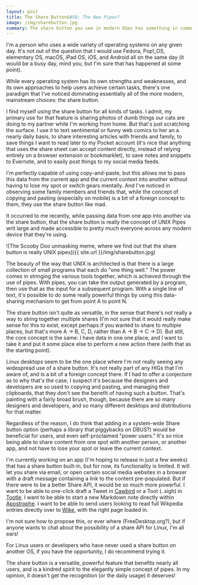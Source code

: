 ```yaml
---
layout: post
title: The Share Button&#58; The New Pipes?
image: /img/sharebutton.jpg
summary: The share button you see in modern OSes has something in common with a classic computing concept you might not have considered.
---
```


I'm a person who uses a wide variety of operating systems on any given day. It's not out of the question that I would use Fedora, Pop!_OS, elementary OS, macOS, iPad OS, iOS, and Android all on the same day (it would be a busy day, mind you, but I'm sure that has happened at some point). 

While every operating system has its own strengths and weaknesses, and its own approaches to help users achieve certain tasks, there's one paradigm that I've noticed dominating essentially all of the more modern, mainstream choices: the share button.

I find myself using the share button for all kinds of tasks. I admit, my primary use for that feature is sharing photos of dumb things our cats are doing to my partner while I'm working from home. But that's just scratching the surface. I use it to text sentimental or funny web comics to her an a nearly daily basis, to share interesting articles with friends and family, to save things I want to read later to my Pocket account (it's nice that anything that uses the share sheet can accept content directly, instead of relying entirely on a browser extension or bookmarklet), to save notes and snippets to Evernote, and to easily post things to my social media feeds. 

I'm perfectly capable of using copy-and-paste, but this allows me to pass this data from the current app and the current context into another without having to lose my spot or switch gears mentally. And I've noticed in observing some family members and friends that, while the concept of copying and pasting (especially on mobile) is a bit of a foreign concept to them, they use the share button like mad.

It occurred to me recently, while passing data from one app into another via the share button, that the share button is really the concept of UNIX Pipes writ large and made accessible to pretty much everyone across any modern device that they're using.

![The Scooby Doo unmasking meme, where we find out that the share button is really UNIX pipes]({{ site.url }}/img/sharebutton.jpg)

The beauty of the way that UNIX is architected is that there is a large collection of small programs that each do "one thing well." The power comes in stringing the various tools together, which is achieved through the use of pipes. With pipes, you can take the output generated by a program, then use that as the input for a subsequent program. With a single line of text, it's possible to do some really powerful things by using this data-sharing mechanism to get from point A to point N.

The share button isn't quite as versatile, in the sense that there's not really a way to string together multiple shares (I'm not sure that it would really make sense for this to exist, except perhaps if you wanted to share to multiple places, but that's more A -> B, C, D, rather than A -> B -> C -> D). But still, the core concept is the same: I have data in one one place, and I want to take it and put it some place else to perform a new action there (with that as the starting point). 

Linux desktops seem to be the one place where I'm not really seeing any widespread use of a share button. It's not really part of any HIGs that I'm aware of, and is a bit of a foreign concept there. If I had to offer a conjecture as to why that's the case, I suspect it's because the designers and developers are so used to copying and pasting, and managing their clipboards, that they don't see the benefit of having such a button. That's painting with a fairly broad brush, though, because there are so many designers and developers, and so many different desktops and distributions for that matter.

Regardless of the reason, I do think that adding in a system-wide Share button option (perhaps a library that piggybacks on DBUS?) would be beneficial for users, and even self-proclaimed "power users." It's so nice being able to share content from one spot with another person, or another app, and not have to lose your spot or leave the current context.

I'm currently working on an app (I'm hoping to release in just a few weeks) that has a share button built-in, but for now, its functionality is limited. It will let you share via email, or open certain social media websites in a browser with a draft message containing a link to the content pre-populated. But if there were to be a better Share API, it would be so much more powerful. I want to be able to one-click draft a Tweet in [Cawbird](https://flathub.org/apps/details/uk.co.ibboard.cawbird) or a Toot (..sigh) in [Tootle](https://flathub.org/apps/details/com.github.bleakgrey.tootle). I want to be able to start a new Markdown note directly within [Apostrophe](https://flathub.org/apps/details/org.gnome.gitlab.somas.Apostrophe). I want to be able to send users looking to read full Wikpedia entries directly over to [Wike](https://flathub.org/apps/details/com.github.hugolabe.Wike), with the right page loaded in.

I'm not sure how to propose this, or ever where (FreeDesktop.org?), but if anyone wants to chat about the possibility of a share API for Linux, I'm all ears!

For Linux users or developers who have never used a share button on another OS, if you have the opportunity, I do recommend trying it.

The share button is a versatile, powerful feature that benefits nearly all users, and is a kindred spirit to the elegantly simple concept of pipes. In my opinion, it doesn't get the recognition (or the daily usage) it deserves! 
